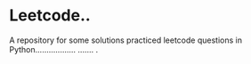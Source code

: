 # Leetcode..
A repository for some solutions practiced leetcode questions in Python.................. .......
.
